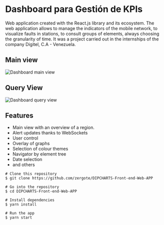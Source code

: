 # Dashboard para Gestión de KPIs

Web application created with the React.js library and its ecosystem. The web application allows to manage the indicators of the mobile network, to visualize faults in stations, to consult groups of elements, always choosing the granularity of time. It was a project carried out in the internships of the company Digitel, C.A - Venezuela.

## Main view
![Dashboard main view](https://github.com/zergote/DIPCHARTS-Front-end-Web-APP/blob/master/screen%20captures/Dashboard_Principal.png "Dashboard main view")

## Query View
![Dashboard query view](https://github.com/zergote/DIPCHARTS-Front-end-Web-APP/blob/master/screen%20captures/Dashboard_Consultas.png "Dashboard query view")

## Features
- Main view with an overview of a region.
- Alert updates thanks to WebSockets
- User control
- Overlay of graphs
- Selection of colour themes
- Navigator by element tree
- Date selection
- and others

```
# Clone this repository
$ git clone https://github.com/zergote/DIPCHARTS-Front-end-Web-APP

# Go into the repository
$ cd DIPCHARTS-Front-end-Web-APP

# Install dependencies
$ yarn install

# Run the app
$ yarn start
```
